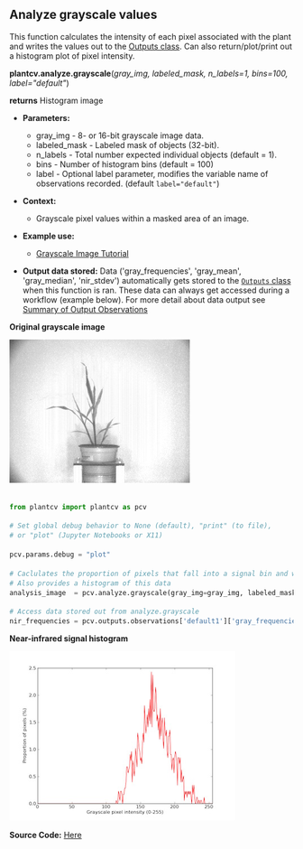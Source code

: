 ## Analyze grayscale values

This function calculates the intensity of each pixel associated with the plant and writes 
the values out to the [Outputs class](outputs.md). Can also return/plot/print out a histogram plot of pixel intensity.

**plantcv.analyze.grayscale**(*gray_img, labeled_mask, n_labels=1, bins=100, label="default"*)

**returns** Histogram image

- **Parameters:**
    - gray_img - 8- or 16-bit grayscale image data.
    - labeled_mask - Labeled mask of objects (32-bit).
    - n_labels - Total number expected individual objects (default = 1).
    - bins     - Number of histogram bins (default = 100)
    - label - Optional label parameter, modifies the variable name of observations recorded. (default `label="default"`)
- **Context:**
    - Grayscale pixel values within a masked area of an image. 
- **Example use:**
    * [Grayscale Image Tutorial](tutorials/grayscale_tutorial.md)

- **Output data stored:** Data ('gray_frequencies', 'gray_mean', 'gray_median', 'nir_stdev') automatically gets stored to
the [`Outputs` class](outputs.md) when this function is ran. These data can always get accessed during a workflow (example
below). For more detail about data output see [Summary of Output Observations](output_measurements.md#summary-of-output-observations)

**Original grayscale image**

![Screenshot](img/documentation_images/analyze_grayscale/original_image.jpg)

```python

from plantcv import plantcv as pcv

# Set global debug behavior to None (default), "print" (to file), 
# or "plot" (Jupyter Notebooks or X11)

pcv.params.debug = "plot"

# Caclulates the proportion of pixels that fall into a signal bin and writes the values to a file.
# Also provides a histogram of this data
analysis_image  = pcv.analyze.grayscale(gray_img=gray_img, labeled_mask=mask, n_labels=1, bins=100, label="default")

# Access data stored out from analyze.grayscale
nir_frequencies = pcv.outputs.observations['default1']['gray_frequencies']['value']

```


**Near-infrared signal histogram**

![Screenshot](img/documentation_images/analyze_grayscale/nir_histogram.jpg)

**Source Code:** [Here](https://github.com/danforthcenter/plantcv/blob/main/plantcv/plantcv/analyze/grayscale.py)
